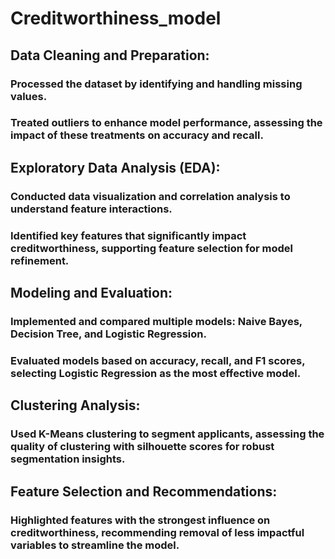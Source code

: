 # Creditworthiness_model
## Data Cleaning and Preparation:
### Processed the dataset by identifying and handling missing values.
### Treated outliers to enhance model performance, assessing the impact of these treatments on accuracy and recall.
## Exploratory Data Analysis (EDA):
### Conducted data visualization and correlation analysis to understand feature interactions.
### Identified key features that significantly impact creditworthiness, supporting feature selection for model refinement.
## Modeling and Evaluation:
### Implemented and compared multiple models: Naive Bayes, Decision Tree, and Logistic Regression.
### Evaluated models based on accuracy, recall, and F1 scores, selecting Logistic Regression as the most effective model.
## Clustering Analysis:
### Used K-Means clustering to segment applicants, assessing the quality of clustering with silhouette scores for robust segmentation insights.
## Feature Selection and Recommendations:
### Highlighted features with the strongest influence on creditworthiness, recommending removal of less impactful variables to streamline the model.
